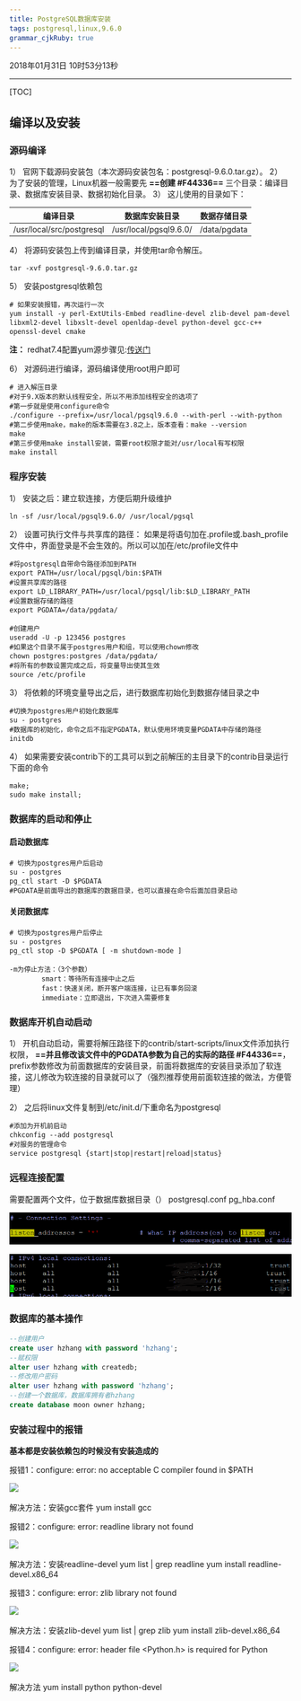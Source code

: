 ```yaml
---
title: PostgreSQL数据库安装
tags: postgresql,linux,9.6.0
grammar_cjkRuby: true
---
```

2018年01月31日 10时53分13秒


----------

[TOC]

## 编译以及安装

### 源码编译


1） 官网下载源码安装包（本次源码安装包名：postgresql-9.6.0.tar.gz）。
2） 为了安装的管理，Linux机器一般需要先 **==创建 #F44336==** 三个目录：编译目录、数据库安装目录、数据初始化目录。
3） 这儿使用的目录如下：

|编译目录|数据库安装目录|数据存储目录|
| --- | --- |---|
| /usr/local/src/postgresql   |   /usr/local/pgsql9.6.0/  |  /data/pgdata  |
	
4）  将源码安装包上传到编译目录，并使用tar命令解压。

``` shell
tar -xvf postgresql-9.6.0.tar.gz
```
5） 安装postgresql依赖包

``` sehll
# 如果安装报错，再次运行一次
yum install -y perl-ExtUtils-Embed readline-devel zlib-devel pam-devel libxml2-devel libxslt-devel openldap-devel python-devel gcc-c++ openssl-devel cmake
```

**注：** redhat7.4配置yum源步骤见:[传送门](https://www.cnblogs.com/h-zhang/p/11068991.html)

6） 对源码进行编译，源码编译使用root用户即可

``` shell
# 进入解压目录
#对于9.X版本的默认线程安全，所以不用添加线程安全的选项了
#第一步就是使用configure命令
./configure --prefix=/usr/local/pgsql9.6.0 --with-perl --with-python
#第二步使用make，make的版本需要在3.8之上，版本查看：make --version
make
#第三步使用make install安装，需要root权限才能对/usr/local有写权限
make install
```
### 程序安装

1） 安装之后：建立软连接，方便后期升级维护

``` shell
ln -sf /usr/local/pgsql9.6.0/ /usr/local/pgsql
```


2） 设置可执行文件与共享库的路径：
如果是将语句加在.profile或.bash_profile文件中，界面登录是不会生效的。所以可以加在/etc/profile文件中

``` shell
#将postgresql自带命令路径添加到PATH
export PATH=/usr/local/pgsql/bin:$PATH
#设置共享库的路径
export LD_LIBRARY_PATH=/usr/local/pgsql/lib:$LD_LIBRARY_PATH
#设置数据存储的路径
export PGDATA=/data/pgdata/

#创建用户
useradd -U -p 123456 postgres
#如果这个目录不属于postgres用户和组，可以使用chown修改
chown postgres:postgres /data/pgdata/
#将所有的参数设置完成之后，将变量导出使其生效
source /etc/profile
```


3） 将依赖的环境变量导出之后，进行数据库初始化到数据存储目录之中

``` shell
#切换为postgres用户初始化数据库
su - postgres
#数据库的初始化，命令之后不指定PGDATA，默认使用环境变量PGDATA中存储的路径
initdb
```

4） 如果需要安装contrib下的工具可以到之前解压的主目录下的contrib目录运行下面的命令

``` shell
make;
sudo make install;
```

### 数据库的启动和停止

#### 启动数据库

``` shell
# 切换为postgres用户后启动
su - postgres
pg_ctl start -D $PGDATA
#PGDATA是前面导出的数据库的数据目录，也可以直接在命令后面加目录启动
```

#### 关闭数据库


``` shell
# 切换为postgres用户后停止
su - postgres
pg_ctl stop -D $PGDATA [ -m shutdown-mode ]

-m为停止方法：（3个参数）
		smart：等待所有连接中止之后
		fast：快速关闭，断开客户端连接，让已有事务回滚
		immediate：立即退出，下次进入需要修复
```

### 数据库开机自动启动

1） 开机自动启动，需要将解压路径下的contrib/start-scripts/linux文件添加执行权限， **==并且修改该文件中的PGDATA参数为自己的实际的路径 #F44336==**，prefix参数修改为前面数据库的安装目录，前面将数据库的安装目录添加了软连接，这儿修改为软连接的目录就可以了（强烈推荐使用前面软连接的做法，方便管理）

2） 之后将linux文件复制到/etc/init.d/下重命名为postgresql

``` shell
#添加为开机前启动
chkconfig --add postgresql
#对服务的管理命令
service postgresql {start|stop|restart|reload|status}
```

### 远程连接配置

需要配置两个文件，位于数据库数据目录（）
	postgresql.conf
	pg_hba.conf
	
![postgresql.conf][5]

![pg_hba.conf][6]

### 数据库的基本操作


``` sql
--创建用户
create user hzhang with password 'hzhang';
--赋权限
alter user hzhang with createdb;
--修改用户密码
alter user hzhang with password 'hzhang';
--创建一个数据库，数据库拥有者hzhang
create database moon owner hzhang;
```

### 安装过程中的报错

**基本都是安装依赖包的时候没有安装造成的**

报错1：configure: error: no acceptable C compiler found in $PATH

![][1]

解决方法：安装gcc套件
yum install gcc

报错2：configure: error: readline library not found

![][2]

解决方法：安装readline-devel
yum list | grep readline
yum install readline-devel.x86_64

报错3：configure: error: zlib library not found

![][3]

解决方法：安装zlib-devel
yum list | grep zlib
yum install zlib-devel.x86_64

报错4：configure: error: header file <Python.h> is required for Python

![][4]

解决方法
yum install python python-devel





  [1]: https://www.github.com/hzhang123/bolgFiles/raw/master/xiaoshujiang/1561262855478.png
  [2]: https://www.github.com/hzhang123/bolgFiles/raw/master/xiaoshujiang/1561262855484.png
  [3]: https://www.github.com/hzhang123/bolgFiles/raw/master/xiaoshujiang/1561262855485.png
  [4]: https://www.github.com/hzhang123/bolgFiles/raw/master/xiaoshujiang/1561262855485.png
  [5]: https://www.github.com/hzhang123/bolgFiles/raw/master/xiaoshujiang/1561262855486.png
  [6]: https://www.github.com/hzhang123/bolgFiles/raw/master/xiaoshujiang/1561268242459.png
  [7]: ./images/1534295732655.jpg